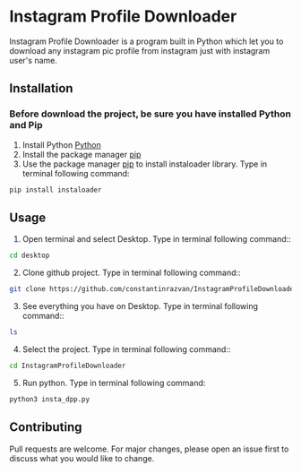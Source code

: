 # Instagram Profile Downloader

Instagram Profile Downloader  is a program built in Python which let you to download any instagram pic profile from instagram just with instagram user's name.

## Installation
### Before download the project, be sure you have installed Python and Pip
1. Install Python [Python](https://www.python.org/downloads/)
2. Install the package manager [pip](https://pip.pypa.io/en/stable/installation/)
3. Use the package manager [pip](https://pip.pypa.io/en/stable/) to install instaloader library. Type in terminal following command:
```bash
pip install instaloader
```

## Usage
1. Open terminal and select Desktop. Type in terminal following command:: 
```bash
cd desktop 
```

2. Clone github project. Type in terminal following command::
```bash
git clone https://github.com/constantinrazvan/InstagramProfileDownloader.git
```

3. See everything you have on Desktop. Type in terminal following command::
```bash
ls
```

4. Select the project. Type in terminal following command::
```bash
cd InstagramProfileDownloader 
```

5. Run python. Type in terminal following command:
```bash
python3 insta_dpp.py
```
## Contributing
Pull requests are welcome. For major changes, please open an issue first to discuss what you would like to change.

